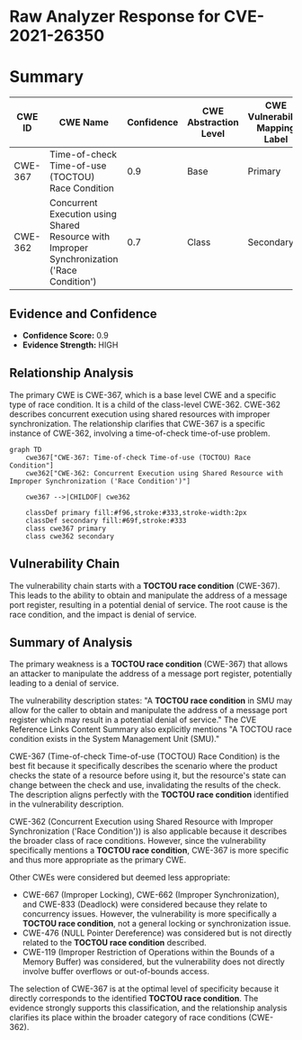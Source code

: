 # Raw Analyzer Response for CVE-2021-26350

# Summary
| CWE ID | CWE Name | Confidence | CWE Abstraction Level | CWE Vulnerability Mapping Label | CWE-Vulnerability Mapping Notes |
|---|---|---|---|---|---|
| CWE-367 | Time-of-check Time-of-use (TOCTOU) Race Condition | 0.9 | Base | Primary | Allowed |
| CWE-362 | Concurrent Execution using Shared Resource with Improper Synchronization ('Race Condition') | 0.7 | Class | Secondary | Allowed-with-Review |

## Evidence and Confidence

*   **Confidence Score:** 0.9
*   **Evidence Strength:** HIGH

## Relationship Analysis
The primary CWE is CWE-367, which is a base level CWE and a specific type of race condition. It is a child of the class-level CWE-362. CWE-362 describes concurrent execution using shared resources with improper synchronization. The relationship clarifies that CWE-367 is a specific instance of CWE-362, involving a time-of-check time-of-use problem.

```mermaid
graph TD
    cwe367["CWE-367: Time-of-check Time-of-use (TOCTOU) Race Condition"]
    cwe362["CWE-362: Concurrent Execution using Shared Resource with Improper Synchronization ('Race Condition')"]
    
    cwe367 -->|CHILDOF| cwe362
    
    classDef primary fill:#f96,stroke:#333,stroke-width:2px
    classDef secondary fill:#69f,stroke:#333
    class cwe367 primary
    class cwe362 secondary
```

## Vulnerability Chain
The vulnerability chain starts with a **TOCTOU race condition** (CWE-367). This leads to the ability to obtain and manipulate the address of a message port register, resulting in a potential denial of service. The root cause is the race condition, and the impact is denial of service.

## Summary of Analysis
The primary weakness is a **TOCTOU race condition** (CWE-367) that allows an attacker to manipulate the address of a message port register, potentially leading to a denial of service.

The vulnerability description states: "A **TOCTOU race condition** in SMU may allow for the caller to obtain and manipulate the address of a message port register which may result in a potential denial of service." The CVE Reference Links Content Summary also explicitly mentions "A TOCTOU race condition exists in the System Management Unit (SMU)."

CWE-367 (Time-of-check Time-of-use (TOCTOU) Race Condition) is the best fit because it specifically describes the scenario where the product checks the state of a resource before using it, but the resource's state can change between the check and use, invalidating the results of the check. The description aligns perfectly with the **TOCTOU race condition** identified in the vulnerability description.

CWE-362 (Concurrent Execution using Shared Resource with Improper Synchronization ('Race Condition')) is also applicable because it describes the broader class of race conditions. However, since the vulnerability specifically mentions a **TOCTOU race condition**, CWE-367 is more specific and thus more appropriate as the primary CWE.

Other CWEs were considered but deemed less appropriate:

*   CWE-667 (Improper Locking), CWE-662 (Improper Synchronization), and CWE-833 (Deadlock) were considered because they relate to concurrency issues. However, the vulnerability is more specifically a **TOCTOU race condition**, not a general locking or synchronization issue.
*   CWE-476 (NULL Pointer Dereference) was considered but is not directly related to the **TOCTOU race condition** described.
*   CWE-119 (Improper Restriction of Operations within the Bounds of a Memory Buffer) was considered, but the vulnerability does not directly involve buffer overflows or out-of-bounds access.

The selection of CWE-367 is at the optimal level of specificity because it directly corresponds to the identified **TOCTOU race condition**. The evidence strongly supports this classification, and the relationship analysis clarifies its place within the broader category of race conditions (CWE-362).